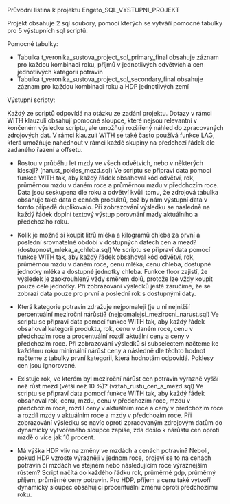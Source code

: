 Průvodní listina k projektu Engeto_SQL_VYSTUPNI_PROJEKT

Projekt obsahuje 2 sql soubory, pomocí kterých se vytváří pomocné tabulky pro 5 výstupních sql scriptů.

Pomocné tabulky:

  - Tabulka t_veronika_sustova_project_sql_primary_final obsahuje záznam pro každou kombinaci roku, příjmů v jednotlivých odvětvích a cen jednotlivých kategorií potravin
  - Tabulka t_veronika_sustova_project_sql_secondary_final obsahuje záznam pro každou kombinaci roku a HDP jednotlivých zemí

Výstupní scripty:

Každý ze scriptů odpovídá na otázku ze zadání projektu. Dotazy v rámci WITH klauzulí obsahují pomocné sloupce, které nejsou relevantní v končeném výsledku scriptu, ale umožňují rozšířený náhled do zpracovaných zdrojových dat. V rámci klauzulí WITH se také často používá funkce LAG, která umožňuje nahédnout v rámci každé skupiny
na předchozí řádek dle zadaného řazení a offsetu.

  - Rostou v průběhu let mzdy ve všech odvětvích, nebo v některých klesají? (narust_pokles_mezd.sql)
  Ve scriptu se připraví data pomocí funkce WITH tak, aby každý řádek obsahoval kód odvětví, rok, průměrnou mzdu v daném roce a průměrnou mzdu v předchozím roce. Data jsou seskupena dle roku a odvětví kvůli tomu, že zdrojová tabulka obsahuje také data o cenách produktů, což by nám výstupní data v tomto případě duplikovalo.
  Při zobrazování výsledku se následně na každý řádek doplní textový výstup porovnání mzdy aktuálního a předchozího roku.
  
  - Kolik je možné si koupit litrů mléka a kilogramů chleba za první a poslední srovnatelné období v dostupných datech cen a mezd? (dostupnost_mleka_a_chleba.sql)
  Ve scriptu se připraví data pomocí funkce WITH tak, aby každý řádek obsahoval kód odvětví, rok, průměrnou mzdu v daném roce, cenu mléka, cenu chleba, dostupné jednotky mléka a dostupné jednotky chleba. Funkce floor zajistí, že výsledek je zaokrouhlený vždy směrem dolů, protože lze vždy koupit pouze celé jednotky.
  Při zobrazování výsledků ještě zaručíme, že se zobrazí data pouze pro první a poslední rok s dostupnými daty.
    
  - Která kategorie potravin zdražuje nejpomaleji (je u ní nejnižší percentuální meziroční nárůst)? (nejpomalejsi_mezirocni_narust.sql)
  Ve scriptu se připraví data pomocí funkce WITH tak, aby každý řádek obsahoval kategorii produktu, rok, cenu v daném roce, cenu v předchozím roce a procentuální rozdíl aktuální ceny a ceny v předchozím roce. Při zobrazování výsledků si subselectem načteme ke každému roku minimální nárůst ceny a následně dle těchto hodnot načteme z tabulky první kategorii,
  která hodnotám odpovídá. Poklesy cen jsou ignorované.
  
    
  - Existuje rok, ve kterém byl meziroční nárůst cen potravin výrazně vyšší než růst mezd (větší než 10 %)? (vztah_rustu_cen_a_mezd.sql)
  Ve scriptu se připraví data pomocí funkce WITH tak, aby každý řádek obsahoval rok, cenu, mzdu, cenu v předchozím roce, mzdu v předchozím roce, rozdíl ceny v aktuálním roce a ceny v předchozím roce a rozdíl mzdy v aktuálním roce a mzdy v předchozím roce.
  Při zobrazování výsledku se navíc oproti zpracovaným zdrojovým datům do dynamicky vytvořeného sloupce zapíše, zda došlo k nárůstu cen oproti mzdě o více jak 10 procent.

    
  - Má výška HDP vliv na změny ve mzdách a cenách potravin? Neboli, pokud HDP vzroste výrazněji v jednom roce, projeví se to na cenách potravin či mzdách ve stejném nebo následujícím roce výraznějším růstem?
  Script načítá do každého řádku rok, průměrné gdp, průměrný příjem, průměrné ceny potravin. Pro HDP, příjem a cenu také vytvoří dynamický sloupec obsahující procentuální změnu oproti předchozímu roku.
